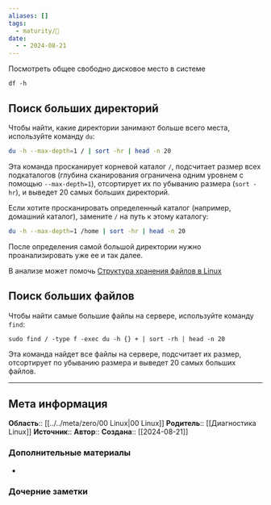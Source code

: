 ```yaml
---
aliases: []
tags:
  - maturity/🌱
date:
  - - 2024-08-21
---
```

Посмотреть общее свободно дисковое место в системе
```shell
df -h
```
## Поиск больших директорий
Чтобы найти, какие директории занимают больше всего места, используйте команду `du`:
```bash
du -h --max-depth=1 / | sort -hr | head -n 20
```

Эта команда просканирует корневой каталог `/`, подсчитает размер всех подкаталогов (глубина сканирования ограничена одним уровнем с помощью `--max-depth=1`), отсортирует их по убыванию размера (`sort -hr`), и выведет 20 самых больших директорий.

Если хотите просканировать определенный каталог (например, домашний каталог), замените `/` на путь к этому каталогу:
```bash
du -h --max-depth=1 /home | sort -hr | head -n 20
```

После определения самой большой директории нужно проанализировать уже ее и так далее.

В анализе может помочь [Структура хранения файлов в Linux](Структура%20хранения%20файлов%20в%20Linux.md)
## Поиск больших файлов
Чтобы найти самые большие файлы на сервере, используйте команду `find`:
```
sudo find / -type f -exec du -h {} + | sort -rh | head -n 20
```

Эта команда найдет все файлы на сервере, подсчитает их размер, отсортирует по убыванию размера и выведет 20 самых больших файлов.
***
## Мета информация
**Область**:: [[../../meta/zero/00 Linux|00 Linux]]
**Родитель**:: [[Диагностика Linux]]
**Источник**:: 
**Автор**:: 
**Создана**:: [[2024-08-21]]
### Дополнительные материалы
- 
### Дочерние заметки
<!-- QueryToSerialize: LIST FROM [[]] WHERE contains(Родитель, this.file.link) or contains(parents, this.file.link) -->
